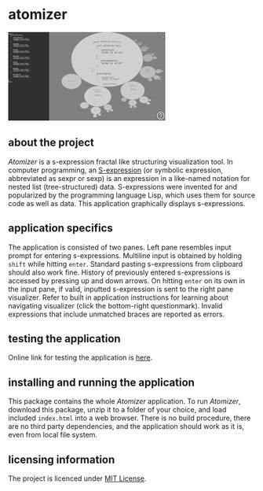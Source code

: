 # atomizer

![](media/ssh-320-atomizer.png)

## about the project

*Atomizer* is a s-expression fractal like structuring visualization tool. In computer programming, an [S-expression](https://en.wikipedia.org/wiki/S-expression) (or symbolic expression, abbreviated as sexpr or sexp) is an expression in a like-named notation for nested list (tree-structured) data. S-expressions were invented for and popularized by the programming language Lisp, which uses them for source code as well as data. This application graphically displays s-expressions.

## application specifics

The application is consisted of two panes. Left pane resembles input prompt for entering s-expressions. Multiline input is obtained by holding `shift` while hitting `enter`. Standard pasting s-expressions from clipboard should also work fine. History of previously entered s-expressions is accessed by pressing up and down arrows. On hitting `enter` on its own in the input pane, if valid, inputted s-expression is sent to the right pane visualizer. Refer to built in application instructions for learning about navigating visualizer (click the bottom-right questionmark). Invalid expressions that include unmatched braces are reported as errors.

## testing the application

Online link for testing the application is [here](contrast-zone.github.io/atomizer).

## installing and running the application

This package contains the whole *Atomizer* application. To run *Atomizer*, download this package, unzip it to a folder of your choice, and load included `index.html` into a web browser. There is no build procedure, there are no third party dependencies, and the application should work as it is, even from local file system.

## licensing information

The project is licenced under [MIT License](LICENSE).

